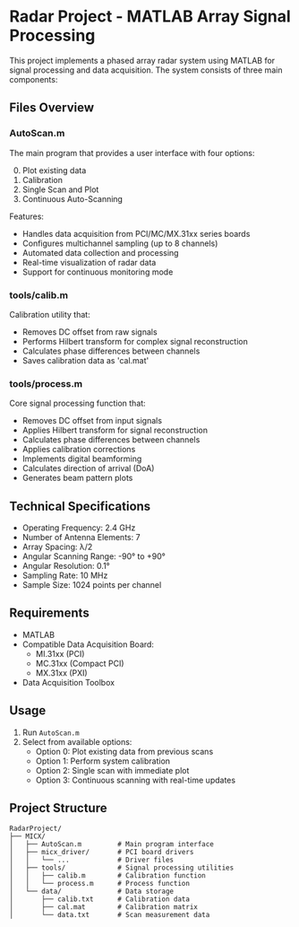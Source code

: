 # Radar Project - MATLAB Array Signal Processing

This project implements a phased array radar system using MATLAB for signal processing and data acquisition. The system consists of three main components:

## Files Overview

### AutoScan.m
The main program that provides a user interface with four options:

0. Plot existing data
1. Calibration
2. Single Scan and Plot
3. Continuous Auto-Scanning

Features:
- Handles data acquisition from PCI/MC/MX.31xx series boards
- Configures multichannel sampling (up to 8 channels)
- Automated data collection and processing
- Real-time visualization of radar data
- Support for continuous monitoring mode

### tools/calib.m
Calibration utility that:
- Removes DC offset from raw signals
- Performs Hilbert transform for complex signal reconstruction
- Calculates phase differences between channels
- Saves calibration data as 'cal.mat'

### tools/process.m
Core signal processing function that:
- Removes DC offset from input signals
- Applies Hilbert transform for signal reconstruction
- Calculates phase differences between channels
- Applies calibration corrections
- Implements digital beamforming
- Calculates direction of arrival (DoA)
- Generates beam pattern plots

## Technical Specifications
- Operating Frequency: 2.4 GHz
- Number of Antenna Elements: 7
- Array Spacing: λ/2
- Angular Scanning Range: -90° to +90°
- Angular Resolution: 0.1°
- Sampling Rate: 10 MHz
- Sample Size: 1024 points per channel

## Requirements
- MATLAB
- Compatible Data Acquisition Board:
  - MI.31xx (PCI)
  - MC.31xx (Compact PCI)
  - MX.31xx (PXI)
- Data Acquisition Toolbox

## Usage
1. Run `AutoScan.m`
2. Select from available options:
   - Option 0: Plot existing data from previous scans
   - Option 1: Perform system calibration
   - Option 2: Single scan with immediate plot
   - Option 3: Continuous scanning with real-time updates

## Project Structure
```
RadarProject/
├── MICX/
│   ├── AutoScan.m         # Main program interface
│   ├── micx_driver/       # PCI board drivers
│   │   └── ...            # Driver files
│   ├── tools/             # Signal processing utilities
│   │   ├── calib.m        # Calibration function
│   │   └── process.m      # Process function
│   └── data/              # Data storage
│       ├── calib.txt      # Calibration data
│       ├── cal.mat        # Calibration matrix
│       └── data.txt       # Scan measurement data
```